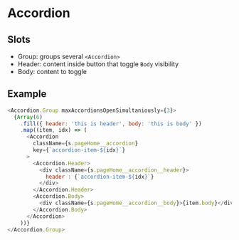 # Accordion

## Slots
- Group: groups several `<Accordion>`
- Header: content inside button that toggle `Body` visibility
- Body: content to toggle

## Example
```javascript
<Accordion.Group maxAccordionsOpenSimultaniously={3}>
  {Array(6)
    .fill({ header: 'this is header', body: 'this is body' })
    .map((item, idx) => (
      <Accordion
        className={s.pageHome__accordion}
        key={`accordion-item-${idx}`}
      >
        <Accordion.Header>
          <div className={s.pageHome__accordion__header}>
            header : {`accordion-item-${idx}`}
          </div>
        </Accordion.Header>
        <Accordion.Body>
          <div className={s.pageHome__accordion__body}>{item.body}</div>
        </Accordion.Body>
      </Accordion>
    ))}
</Accordion.Group>

```
